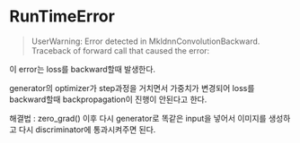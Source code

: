 # RunTimeError

> UserWarning: Error detected in MkldnnConvolutionBackward. Traceback of forward call that caused the error:

이 error는 loss를 backward할때 발생한다. 

generator의 optimizer가 step과정을 거치면서 가중치가 변경되어 loss를 backward할때 backpropagation이 진행이 안된다고 한다.

해결법 : zero_grad() 이후 다시 generator로 똑같은 input을 넣어서 이미지를 생성하고 다시 discriminator에 통과시켜주면 된다.
